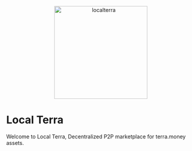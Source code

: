 <p align="center">
  <a href="http://localterra.money/">
    <img alt="localterra" src="https://user-images.githubusercontent.com/92374012/156565929-f32e8186-c354-4454-840d-a8e3107c063d.png" width="248">
  </a>
</p>

# Local Terra

Welcome to Local Terra, Decentralized P2P marketplace for terra.money assets.
